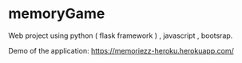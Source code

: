 # memoryGame

Web project using python ( flask framework ) , javascript , bootsrap.

Demo of the application: https://memoriezz-heroku.herokuapp.com/
